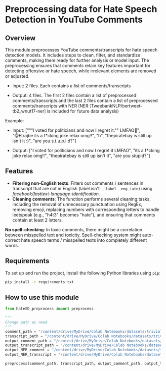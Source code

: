 ﻿# Preprocessing data for Hate Speech Detection in YouTube Comments

## Overview

This module preprocesses YouTube comments/transcripts for hate speech detection models. It includes steps to clean, filter, and standardize comments, making them ready for further analysis or model input. The preprocessing ensures that comments retain key features important for detecting offensive or hate speech, while irrelevant elements are removed or adjusted.

- Input: 2 files. Each contains a list of comments/transcripts

- Output: 4 files. The first 2 files contain a list of preprocessed comments/transcripts and the last 2 files contain a list of preprocessed comments/transcripts with NER (NER [TweebankNLP/bertweet-tb2_wnut17-ner] is included for future data analysis)

Example:

- Input: ["""I voted for politicians and now I regret it."" LMFAO🤣", "@Etrajbe its a f*cking joke relax omg!!", "h", "thepiratebay is still up isn't it :)", "are you s.t.u.p.i.d?"]

- Output: ["I voted for politicians and now I regret it LMFAO", "its a f*cking joke relax omg!!", "thepiratebay is still up isn't it", "are you stupid?"]

## Features

-   **Filtering non-English texts**: Filters out comments / sentences in transcript that are not in English (label isn't `__label__eng_Latn`) using *facebook/fasttext-language-identification*.
-  **Cleaning comments**: The function performs several cleaning tasks, including the removal of unnecessary punctuation using RegEx, removing emoji, replacing numbers with corresponding letters to handle leetspeak (e.g., "h4t3" becomes "hate"), and ensuring that comments contain at least 2 letters.

**No spell-checking**: In toxic comments, there might be a correlation between misspelled text and toxicity. Spell-checking system might auto-correct hate speech terms / misspelled texts into completely different words.

## Requirements

To set up and run the project, install the following Python libraries using `pip`:

```bash
pip install -r requirements.txt
```

## How to use this module

```python
from hateSD_preprocess import preprocess

"""
Change path as need
"""
comment_path = "/content/drive/MyDrive/Colab Notebooks/datasets/trivial/save_comment_example.csv"
transcript_path = "/content/drive/MyDrive/Colab Notebooks/datasets/trivial/save_example.csv"
output_comment_path = "/content/drive/MyDrive/Colab Notebooks/datasets/trivial/cleaned_comments.csv"
output_transcript_path = "/content/drive/MyDrive/Colab Notebooks/datasets/trivial/cleaned_transcripts.csv"
output_NER_comment = "/content/drive/MyDrive/Colab Notebooks/datasets/trivial/NER_cleaned_comments.csv"
output_NER_transcript = "/content/drive/MyDrive/Colab Notebooks/datasets/trivial/NER_cleaned_transcripts.csv"

preprocess(comment_path, transcript_path, output_comment_path, output_transcript_path, output_NER_comment, output_NER_transcript)
 ```


